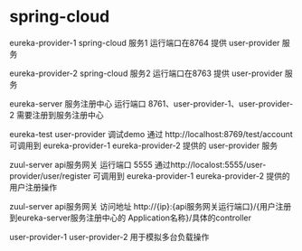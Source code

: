 # spring-cloud

eureka-provider-1 spring-cloud 服务1 运行端口在8764 提供 user-provider 服务

eureka-provider-2 spring-cloud 服务2 运行端口在8763 提供 user-provider 服务

eureka-server 服务注册中心 运行端口  8761、user-provider-1、user-provider-2 需要注册到服务注册中心

eureka-test user-provider 调试demo  通过 http://localhost:8769/test/account 可调用到 eureka-provider-1 eureka-provider-2 提供的 user-provider 服务


zuul-server api服务网关 运行端口 5555  通过http://localost:5555/user-provider/user/register 可调用到  eureka-provider-1 eureka-provider-2 提供的 用户注册操作


zuul-server api服务网关 访问地址 http://{ip}:{api服务网关运行端口}/{用户注册到eureka-server服务注册中心的 
Application名称}/具体的controller


 user-provider-1   user-provider-2 用于模拟多台负载操作



